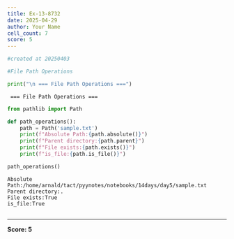 ```yaml
---
title: Ex-13-8732
date: 2025-04-29
author: Your Name
cell_count: 7
score: 5
---
```


```python
#created at 20250403
```


```python
#File Path Operations 
```


```python
print("\n === File Path Operations ===")
```

    
     === File Path Operations ===



```python
from pathlib import Path
```


```python
def path_operations():
    path = Path('sample.txt')
    print(f"Absolute Path:{path.absolute()}")
    print(f"Parent directory:{path.parent}")
    print(f"File exists:{path.exists()}")
    print(f"is_file:{path.is_file()}")
```


```python
path_operations()
```

    Absolute Path:/home/arnald/tact/pyynotes/notebooks/14days/day5/sample.txt
    Parent directory:.
    File exists:True
    is_file:True



```python

```


---
**Score: 5**